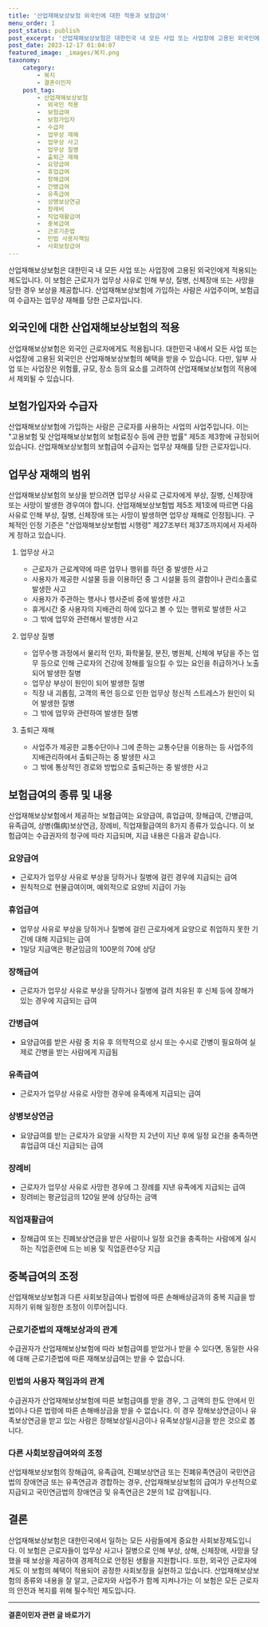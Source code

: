 ```yaml
---
title: '산업재해보상보험 외국인에 대한 적용과 보험급여'
menu_order: 1
post_status: publish
post_excerpt: '산업재해보상보험은 대한민국 내 모든 사업 또는 사업장에 고용된 외국인에게 적용되는 제도입니다. 이 보험은 근로자가 업무상 사유로 인해 부상, 질병, 신체장애 또는 사망을 당한 경우 보상을 제공합니다. 산업재해보상보험에 가입하는 사람은 사업주이며, 보험급여 수급자는 업무상 재해를 당한 근로자입니다.'
post_date: 2023-12-17 01:04:07
featured_image: _images/복지.png
taxonomy:
    category:
        - 복지
        - 결혼이민자
    post_tag:
        - 산업재해보상보험
        -  외국인 적용
        -  보험급여
        -  보험가입자
        -  수급자
        -  업무상 재해
        -  업무상 사고
        -  업무상 질병
        -  출퇴근 재해
        -  요양급여
        -  휴업급여
        -  장해급여
        -  간병급여
        -  유족급여
        -  상병보상연금
        -  장례비
        -  직업재활급여
        -  중복급여
        -  근로기준법
        -  민법 사용자책임
        -  사회보장급여
---
```



산업재해보상보험은 대한민국 내 모든 사업 또는 사업장에 고용된 외국인에게 적용되는 제도입니다. 이 보험은 근로자가 업무상 사유로 인해 부상, 질병, 신체장애 또는 사망을 당한 경우 보상을 제공합니다. 산업재해보상보험에 가입하는 사람은 사업주이며, 보험급여 수급자는 업무상 재해를 당한 근로자입니다.

## 외국인에 대한 산업재해보상보험의 적용

산업재해보상보험은 외국인 근로자에게도 적용됩니다. 대한민국 내에서 모든 사업 또는 사업장에 고용된 외국인은 산업재해보상보험의 혜택을 받을 수 있습니다. 다만, 일부 사업 또는 사업장은 위험률, 규모, 장소 등의 요소를 고려하여 산업재해보상보험의 적용에서 제외될 수 있습니다.

## 보험가입자와 수급자

산업재해보상보험에 가입하는 사람은 근로자를 사용하는 사업의 사업주입니다. 이는 "고용보험 및 산업재해보상보험의 보험료징수 등에 관한 법률" 제5조 제3항에 규정되어 있습니다. 산업재해보상보험의 보험급여 수급자는 업무상 재해를 당한 근로자입니다.

## 업무상 재해의 범위

산업재해보상보험의 보상을 받으려면 업무상 사유로 근로자에게 부상, 질병, 신체장애 또는 사망이 발생한 경우여야 합니다. 산업재해보상보험법 제5조 제1호에 따르면 다음 사유로 인해 부상, 질병, 신체장애 또는 사망이 발생하면 업무상 재해로 인정됩니다. 구체적인 인정 기준은 "산업재해보상보험법 시행령" 제27조부터 제37조까지에서 자세하게 정하고 있습니다.

1. 업무상 사고
   - 근로자가 근로계약에 따른 업무나 행위를 하던 중 발생한 사고
   - 사용자가 제공한 시설물 등을 이용하던 중 그 시설물 등의 결함이나 관리소홀로 발생한 사고
   - 사용자가 주관하는 행사나 행사준비 중에 발생한 사고
   - 휴게시간 중 사용자의 지배관리 하에 있다고 볼 수 있는 행위로 발생한 사고
   - 그 밖에 업무와 관련해서 발생한 사고

2. 업무상 질병
   - 업무수행 과정에서 물리적 인자, 화학물질, 분진, 병원체, 신체에 부담을 주는 업무 등으로 인해 근로자의 건강에 장해를 일으킬 수 있는 요인을 취급하거나 노출되어 발생한 질병
   - 업무상 부상이 원인이 되어 발생한 질병
   - 직장 내 괴롭힘, 고객의 폭언 등으로 인한 업무상 정신적 스트레스가 원인이 되어 발생한 질병
   - 그 밖에 업무와 관련하여 발생한 질병

3. 출퇴근 재해
   - 사업주가 제공한 교통수단이나 그에 준하는 교통수단을 이용하는 등 사업주의 지배관리하에서 출퇴근하는 중 발생한 사고
   - 그 밖에 통상적인 경로와 방법으로 출퇴근하는 중 발생한 사고

## 보험급여의 종류 및 내용

산업재해보상보험에서 제공하는 보험급여는 요양급여, 휴업급여, 장해급여, 간병급여, 유족급여, 상병(傷病)보상연금, 장례비, 직업재활급여의 8가지 종류가 있습니다. 이 보험급여는 수급권자의 청구에 따라 지급되며, 지급 내용은 다음과 같습니다.

### 요양급여
- 근로자가 업무상 사유로 부상을 당하거나 질병에 걸린 경우에 지급되는 급여
- 원칙적으로 현물급여이며, 예외적으로 요양비 지급이 가능

### 휴업급여
- 업무상 사유로 부상을 당하거나 질병에 걸린 근로자에게 요양으로 취업하지 못한 기간에 대해 지급되는 급여
- 1일당 지급액은 평균임금의 100분의 70에 상당

### 장해급여
- 근로자가 업무상 사유로 부상을 당하거나 질병에 걸려 치유된 후 신체 등에 장해가 있는 경우에 지급되는 급여

### 간병급여
- 요양급여를 받은 사람 중 치유 후 의학적으로 상시 또는 수시로 간병이 필요하여 실제로 간병을 받는 사람에게 지급됨

### 유족급여
- 근로자가 업무상 사유로 사망한 경우에 유족에게 지급되는 급여

### 상병보상연금
- 요양급여를 받는 근로자가 요양을 시작한 지 2년이 지난 후에 일정 요건을 충족하면 휴업급여 대신 지급되는 급여

### 장례비
- 근로자가 업무상 사유로 사망한 경우에 그 장례를 지낸 유족에게 지급되는 급여
- 장려비는 평균임금의 120일 분에 상당하는 금액

### 직업재활급여
- 장해급여 또는 진폐보상연금을 받은 사람이나 일정 요건을 충족하는 사람에게 실시하는 직업훈련에 드는 비용 및 직업훈련수당 지급

## 중복급여의 조정

산업재해보상보험과 다른 사회보장급여나 법령에 따른 손해배상금과의 중복 지급을 방지하기 위해 일정한 조정이 이루어집니다.

### 근로기준법의 재해보상과의 관계
수급권자가 산업재해보상보험에 따라 보험급여를 받았거나 받을 수 있다면, 동일한 사유에 대해 근로기준법에 따른 재해보상급여는 받을 수 없습니다.

### 민법의 사용자 책임과의 관계
수급권자가 산업재해보상보험에 따른 보험급여를 받을 경우, 그 금액의 한도 안에서 민법이나 다른 법령에 따른 손해배상금을 받을 수 없습니다. 이 경우 장해보상연금이나 유족보상연금을 받고 있는 사람은 장해보상일시금이나 유족보상일시금을 받은 것으로 봅니다.

### 다른 사회보장급여와의 조정
산업재해보상보험의 장해급여, 유족급여, 진폐보상연금 또는 진폐유족연금이 국민연금법의 장애연금 또는 유족연금과 경합하는 경우, 산업재해보상보험의 급여가 우선적으로 지급되고 국민연금법의 장애연금 및 유족연금은 2분의 1로 감액됩니다.

## 결론

산업재해보상보험은 대한민국에서 일하는 모든 사람들에게 중요한 사회보장제도입니다. 이 보험은 근로자들이 업무상 사고나 질병으로 인해 부상, 상해, 신체장애, 사망을 당했을 때 보상을 제공하여 경제적으로 안정된 생활을 지원합니다. 또한, 외국인 근로자에게도 이 보험의 혜택이 적용되어 공정한 사회보장을 실현하고 있습니다. 산업재해보상보험의 종류와 내용을 잘 알고, 근로자와 사업주가 함께 지켜나가는 이 보험은 모든 근로자의 안전과 복지를 위해 필수적인 제도입니다.
<!-- wp:separator -->
<hr class="wp-block-separator has-alpha-channel-opacity"/>
<!-- /wp:separator -->

<!-- wp:group {"backgroundColor":"base","layout":{"type":"constrained"}} -->
<div class="wp-block-group has-base-background-color has-background"><!-- wp:paragraph {"align":"center","fontSize":"medium"} -->
<p class="has-text-align-center has-large-font-size"><strong>결혼이민자 관련 글 바로가기</strong></p>
<!-- /wp:paragraph -->


<!-- wp:latest-posts
{"categories":[{"id":14581,"count":19,"description":"","link":"https://uknowlaw.com/category/%ea%b2%b0%ed%98%bc%ec%9d%b4%eb%af%bc%ec%9e%90/","name":"결혼이민자","slug":"결혼이민자","taxonomy":"category","parent":0,"meta":[],"_links":{"self":[{"href":"https://uknowlaw.com/wp-json/wp/v2/categories/14581"}],"collection":[{"href":"https://uknowlaw.com/wp-json/wp/v2/categories"}],"about":[{"href":"https://uknowlaw.com/wp-json/wp/v2/taxonomies/category"}],"wp:post_type":[{"href":"https://uknowlaw.com/wp-json/wp/v2/posts?categories=14581"}],"curies":[{"name":"wp","href":"https://api.w.org/{rel}","templated":true}]}}],"postsToShow":100,"excerptLength":28,"postLayout":"grid","columns":2,"featuredImageAlign":"left","featuredImageSizeSlug":"large","fontSize":"small"} /--></div>
<!-- /wp:group -->